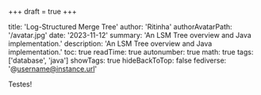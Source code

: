 +++
draft = true
+++

title: 'Log-Structured Merge Tree'
author: 'Ritinha'
authorAvatarPath: '/avatar.jpg'
date: '2023-11-12'
summary: 'An LSM Tree overview and Java implementation.'
description: 'An LSM Tree overview and Java implementation.'
toc: true
readTime: true
autonumber: true
math: true
tags: ['database', 'java']
showTags: true
hideBackToTop: false
fediverse: '@username@instance.url'

Testes!
